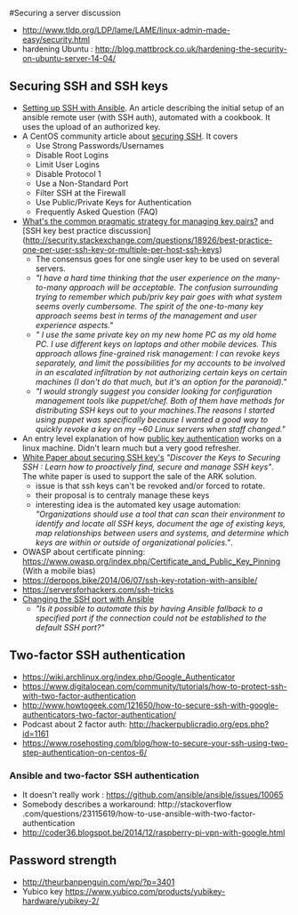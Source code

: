 #Securing a server discussion

- http://www.tldp.org/LDP/lame/LAME/linux-admin-made-easy/security.html
- hardening Ubuntu : http://blog.mattbrock.co.uk/hardening-the-security-on-ubuntu-server-14-04/


## Securing SSH and SSH keys
- [Setting up SSH with Ansible](http://www.hashbangcode.com/blog/ansible-ssh-setup-playbook). An article describing 
the initial setup of an ansible remote user (with SSH auth), automated with a cookbook. It uses the upload of an 
authorized key.  
- A CentOS community article about [securing SSH](http://wiki.centos.org/HowTos/Network/SecuringSSH). It covers 
    - Use Strong Passwords/Usernames
    - Disable Root Logins
    - Limit User Logins
    - Disable Protocol 1
    - Use a Non-Standard Port
    - Filter SSH at the Firewall
    - Use Public/Private Keys for Authentication
    - Frequently Asked Question (FAQ)
- [What's the common pragmatic strategy for managing key pairs?](http://security.stackexchange.com/questions/10963/whats-the-common-pragmatic-strategy-for-managing-key-pairs) and [SSH key best practice discussion]
(http://security.stackexchange.com/questions/18926/best-practice-one-per-user-ssh-key-or-multiple-per-host-ssh-keys)
    - The consensus goes for one single user key to be used on several servers.
    - _"I have a hard time thinking that the user experience on the many-to-many approach will be acceptable. The 
    confusion surrounding trying to remember which pub/priv key pair goes with what system seems overly cumbersome.
    The spirit of the one-to-many key approach seems best in terms of the management and user experience aspects."_
    - _" I use the same private key on my new home PC as my old home PC. I use different keys on laptops and other 
    mobile devices. This approach allows fine-grained risk management: I can revoke keys separately, and limit the 
    possibilities for my accounts to be involved in an escalated infiltration by not authorizing certain keys on 
    certain machines (I don't do that much, but it's an option for the paranoid)."_ 
    - _"I would strongly suggest you consider looking for configuration management tools like puppet/chef. 
    Both of them have methods for distributing SSH keys out to your machines.The reasons I started using puppet was 
    specifically because I wanted a good way to quickly revoke a key on my ~60 Linux servers when staff changed."_
- An entry level explanation of how [public key authentication](http://www.codero.com/knowledge-base/questions/300/How+to+use+public+key+authentication+with+SSH+users)
  works on a linux machine. Didn't learn much but a very good refresher.
- [White Paper about securing SSH key's](http://www.cyberark.com/resource/discover-keys-securing-ssh/) _"Discover the
 Keys to Securing SSH : Learn how to proactively find, secure and manage SSH keys"_. The white 
paper is used to support the sale of the ARK solution.
    - issue is that ssh keys can't be revoked and/or forced to rotate.
    - their proposal is to centraly manage these keys
    - interesting idea is the automated key usage automation: _"Organizations should use a tool that can scan their 
    environment to identify and locate all SSH keys, document the age of existing keys, map relationships between 
    users and systems, and determine which keys are within or outside of organizational policies."_.
- OWASP about certificate pinning: https://www.owasp.org/index.php/Certificate_and_Public_Key_Pinning (With a mobile bias)
- https://derpops.bike/2014/06/07/ssh-key-rotation-with-ansible/
- https://serversforhackers.com/ssh-tricks
- [Changing the SSH port with Ansible](http://serverfault.com/questions/545978/how-to-handle-ssh-port-changes-with-ansible)
    - _"Is it possible to automate this by having Ansible fallback to a specified port if the connection could not be
     established to the default SSH port?"_

## Two-factor SSH authentication

- https://wiki.archlinux.org/index.php/Google_Authenticator
- https://www.digitalocean.com/community/tutorials/how-to-protect-ssh-with-two-factor-authentication
- http://www.howtogeek.com/121650/how-to-secure-ssh-with-google-authenticators-two-factor-authentication/
- Podcast about 2 factor auth: http://hackerpublicradio.org/eps.php?id=1161
- https://www.rosehosting.com/blog/how-to-secure-your-ssh-using-two-step-authentication-on-centos-6/

### Ansible and two-factor SSH authentication

- It doesn't really work : https://github.com/ansible/ansible/issues/10065 
- Somebody describes a workaround: http://stackoverflow
.com/questions/23115619/how-to-use-ansible-with-two-factor-authentication
- http://coder36.blogspot.be/2014/12/raspberry-pi-vpn-with-google.html


## Password strength
- http://theurbanpenguin.com/wp/?p=3401
- Yubico key https://www.yubico.com/products/yubikey-hardware/yubikey-2/



